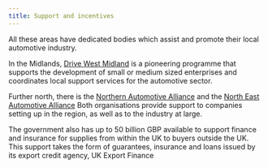 ```yaml
---
title: Support and incentives
---
```


All these areas have dedicated bodies which assist and promote their local automotive industry.

In the Midlands, [Drive West Midland](http://www.drivewestmidlands.co.uk/) is a pioneering programme that supports the development of small or medium sized enterprises and coordinates local support services for the automotive sector. 

Further north, there is the [Northern Automotive Alliance](http://northernautoalliance.com/) and the [North East Automotive Alliance](https://www.northeastautomotivealliance.com/) Both organisations provide support to companies setting up in the region, as well as to the industry at large. 

The government also has up to 50 billion GBP available to support finance and insurance for   supplies from within the UK to buyers outside the UK. This support takes the form of guarantees, insurance and loans issued by its export credit agency, UK Export Finance

